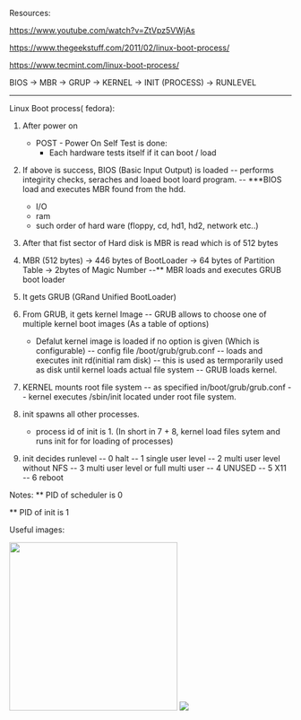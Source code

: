 Resources:

https://www.youtube.com/watch?v=ZtVpz5VWjAs

https://www.thegeekstuff.com/2011/02/linux-boot-process/

https://www.tecmint.com/linux-boot-process/


BIOS -> MBR -> GRUP -> KERNEL -> INIT (PROCESS) -> RUNLEVEL

---------------------------------------------
Linux Boot process( fedora):

1. After power on
	- POST  - Power On Self Test is done:
		- Each hardware tests itself if it can boot / load
    
2. If above is success, BIOS (Basic Input Output) is loaded
 -- performs integirity checks, seraches and loaed boot loard program.
 -- ***BIOS load and executes MBR found from the hdd.
	- I/O 
	- ram 
	- such order of hard ware (floppy, cd, hd1, hd2, network etc..)
3. After that fist sector of Hard disk is MBR is read which is of 512 bytes

4. MBR (512 bytes) 
	-> 446 bytes of BootLoader 
  -> 64 bytes of Partition Table 
  -> 2bytes of Magic Number
--** MBR loads and executes GRUB boot loader

5. It gets GRUB (GRand Unified BootLoader)

6. From GRUB, it gets kernel Image
  -- GRUB allows to choose one of multiple kernel boot images (As a table of options)
    - Defalut kernel image is loaded if no option is given (Which is configurable)
	-- config file /boot/grub/grub.conf
  -- loads and executes init rd(initial ram disk)
    -- this is used as termporarily used as disk until kernel loads actual file system
	-- GRUB loads kernel.
7. KERNEL mounts root file system
  -- as specified in/boot/grub/grub.conf
  -- kernel executes /sbin/init located under root file system.
8. init spawns all other processes.
	- process id of init is 1.
(In short in 7 + 8, kernel load files sytem and runs init for for loading of processes)

9. init decides runlevel
    -- 0 halt
    -- 1 single user level
    -- 2 multi user level without NFS
    -- 3 multi user level or full multi user
    -- 4 UNUSED
    -- 5 X11
    -- 6 reboot
    
Notes:
** PID of scheduler is 0

** PID of init is 1

Useful images:


<img src="https://static.thegeekstuff.com/wp-content/uploads/2011/02/linux-boot-process.png" width="300">
<img src="https://opensource.com/sites/default/files/u128651/linuxboot_3.png">
